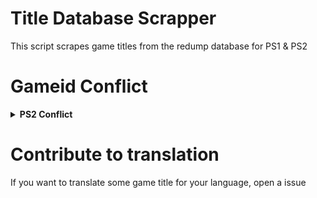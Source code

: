 # Title Database Scrapper
This script scrapes game titles from the redump database for PS1 &amp; PS2

# Gameid Conflict


<details>
  <summary> <h7> <b> PS2 Conflict </b> </h7> </summary>
   <p>
  
 The games listed share the same identifier with other games, so they may conflict and be assigned the wrong name. I recommend using an MD5 scan for these games to differentiate them.
 ```
SLUS_202.73 Namco Museum 50th Anniversary
SLPS_253.34 Shadow Hearts II (Disc 2)
SLPS_253.17 Shadow Hearts II (Disc 2) (Gentei DX Pack)
SLPS_732.14 Shadow Hearts II: Director's Cut (Disc 2)
SLPM_550.82 Shin Sangoku Musou 5 Special (Disc 2)
SLPS_256.96 Simple 2000 Series Vol. 122: Onna no Ko Sen'you: The Ningyo-hime Monogatari: Mermaid Prism
SLUS_206.43 Soulcalibur II
SLPM_654.38 Star Ocean: Till the End of Time: Director's Cut (Disc 2)
 ```   
  ------
   </p>
</details>

# Contribute to translation

If you want to translate some game title for your language, open a issue
